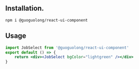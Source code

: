 ## Installation.

```
npm i @guoguolong/react-ui-component
```

## Usage

```jsx
import JobSelect from '@guoguolong/react-ui-component'
export default () => {
	return <div><JobSelect bgColor="lightgreen" /></div>
}
```